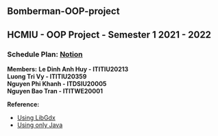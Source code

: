 ## Bomberman-OOP-project
## HCMIU - OOP Project - Semester 1 2021 - 2022
### Schedule Plan: [Notion](https://www.notion.so/trivyluong/Project-1f4ee64f8a284f899eb7583df0352fbf)
**Members:**
**Le Dinh Anh Huy - ITITIU20213**  
**Luong Tri Vy - ITITIU20359**       
**Nguyen Phi Khanh - ITDSIU20005**  
**Nguyen Bao Tran - ITITWE20001**  


**Reference:** 
- [Using LibGdx](https://github.com/yichen0831/Bomberman_libGdx)
- [Using only Java](https://github.com/blai30/bomberman-java)